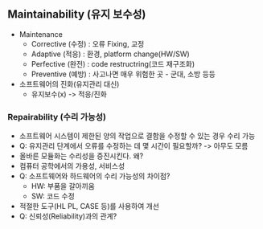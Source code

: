 ## Maintainability (유지 보수성)
- Maintenance
	- Corrective (수정) : 오류 Fixing, 교정
	- Adaptive (적응) : 환경, platform change(HW/SW)
	- Perfective (완전) : code restructring(코드 재구조화)
	- Preventive (예방) : 사고나면 매우 위험한 곳 - 군대, 소방 등등
- 소프트웨어의 진화(유지관리 대신)
	- 유지보수(x) -> 적응/진화 

### Repairability (수리 가능성)
- 소프트웨어 시스템이 제한된 양의 작업으로 결함을 수정할 수 있는 경우 수리 가능
- Q: 유지관리 단계에서 오류를 수정하는 데 몇 시간이 필요할까? -> 아무도 모름
- 올바른 모듈화는 수리성을 증진시킨다. 왜?
- 컴퓨터 공학에서의 가용성, 서비스성
- Q: 소프트웨어와 하드웨어의 수리 가능성의 차이점?
	- HW: 부품을 갈아끼움
	- SW: 코드 수정
- 적절한 도구(HL PL, CASE 등)를 사용하여 개선
- Q: 신뢰성(Reliability)과의 관계?
